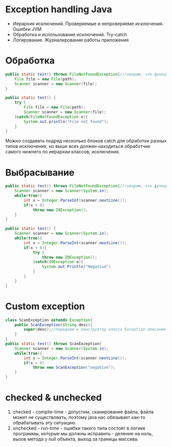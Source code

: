 # Exception handling Java
-   Иерархия исключений. Проверяемые и непроверяеме исключения. Ошибки JVM
-   Обработка и использование исключений. Try-catch
-   Логирование. Журналирование работы приложения

# Обработка
```java
public static test() throws FileNotFoundException{//говорим, что функция может выбросить исключение
	File file = new File(path);  
	Scanner scanner = new Scanner(file);
}

public static test() {
	try {
		File file = new File(path);  
		Scanner scanner = new Scanner(file);
	}catch(FileNotFoundException e){
		System.out.println("File not found");
	}
}
```

Можно создавать подряд несколько блоков catch для обработки разных типов исключения, но выше всех должен находиться обработчик  самого нижнего по иерархии классов, исключения.
# Выбрасывание
```java
public static test() throws FileNotFoundException{//говорим, что функция может выбросить исключение
	Scanner scanner = new Scanner(System.in);
	while(true){
		int x = Integer.ParseInt(scanner.nextLine());
		if(x < 0)
			throw new IOException();
	}
}

public static test() {
	Scanner scanner = new Scanner(System.in);
	while(true){
		int x = Integer.ParseInt(scanner.nextLine());
		if(x < 0){
			try {
				throw new IOException();
			}catch(IOException e){
				System.out.Println("Negative")
			}
		}
	}
}
```

# Custom exception
```java
class ScanException extends Exception{  
    public ScanException(String desc){  
        super(desc);//передаем в конструктор класса Exception описание исключения  
    }  
}
public static test() throws ScanException{
	Scanner scanner = new Scanner(System.in);
	while(true){
		int x = Integer.ParseInt(scanner.nextLine());
		if(x < 0)
			throw new ScanException("negative");
	}
}
```

# checked & unchecked
1. checked - compile-time - допустим, сканирование файла, файла может не существовать, поэтому java нас обязывает как-то обрабатывать эту ситуацию.
2. unchecked - run-time - ошибки такого типа состоят в логике программы, которые мы должны исправить - деление на ноль, вызов метода у null объекта, выход за границы массива.
